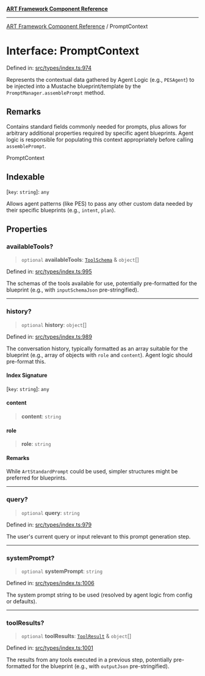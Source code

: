 [**ART Framework Component Reference**](../README.md)

***

[ART Framework Component Reference](../README.md) / PromptContext

# Interface: PromptContext

Defined in: [src/types/index.ts:974](https://github.com/hashangit/ART/blob/1e49ae91e230443ba790ac800658233963b3d60c/src/types/index.ts#L974)

Represents the contextual data gathered by Agent Logic (e.g., `PESAgent`) to be injected
into a Mustache blueprint/template by the `PromptManager.assemblePrompt` method.

## Remarks

Contains standard fields commonly needed for prompts, plus allows for arbitrary
additional properties required by specific agent blueprints. Agent logic is responsible
for populating this context appropriately before calling `assemblePrompt`.

 PromptContext

## Indexable

\[`key`: `string`\]: `any`

Allows agent patterns (like PES) to pass any other custom data needed by their specific blueprints (e.g., `intent`, `plan`).

## Properties

### availableTools?

> `optional` **availableTools**: [`ToolSchema`](ToolSchema.md) & `object`[]

Defined in: [src/types/index.ts:995](https://github.com/hashangit/ART/blob/1e49ae91e230443ba790ac800658233963b3d60c/src/types/index.ts#L995)

The schemas of the tools available for use, potentially pre-formatted for the blueprint
(e.g., with `inputSchemaJson` pre-stringified).

***

### history?

> `optional` **history**: `object`[]

Defined in: [src/types/index.ts:989](https://github.com/hashangit/ART/blob/1e49ae91e230443ba790ac800658233963b3d60c/src/types/index.ts#L989)

The conversation history, typically formatted as an array suitable for the blueprint
(e.g., array of objects with `role` and `content`). Agent logic should pre-format this.

#### Index Signature

\[`key`: `string`\]: `any`

#### content

> **content**: `string`

#### role

> **role**: `string`

#### Remarks

While `ArtStandardPrompt` could be used, simpler structures might be preferred for blueprints.

***

### query?

> `optional` **query**: `string`

Defined in: [src/types/index.ts:979](https://github.com/hashangit/ART/blob/1e49ae91e230443ba790ac800658233963b3d60c/src/types/index.ts#L979)

The user's current query or input relevant to this prompt generation step.

***

### systemPrompt?

> `optional` **systemPrompt**: `string`

Defined in: [src/types/index.ts:1006](https://github.com/hashangit/ART/blob/1e49ae91e230443ba790ac800658233963b3d60c/src/types/index.ts#L1006)

The system prompt string to be used (resolved by agent logic from config or defaults).

***

### toolResults?

> `optional` **toolResults**: [`ToolResult`](ToolResult.md) & `object`[]

Defined in: [src/types/index.ts:1001](https://github.com/hashangit/ART/blob/1e49ae91e230443ba790ac800658233963b3d60c/src/types/index.ts#L1001)

The results from any tools executed in a previous step, potentially pre-formatted for the blueprint
(e.g., with `outputJson` pre-stringified).
